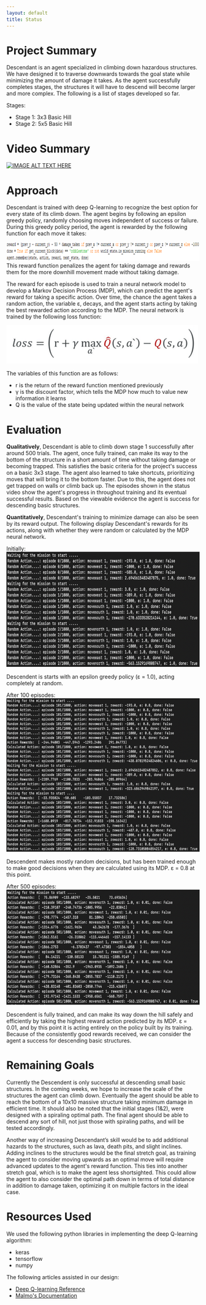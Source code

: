 ```yaml
---
layout: default
title: Status
---
```


# Project Summary
Descendant is an agent specialized in climbing down hazardous structures. We have designed it to traverse downwards towards the goal state while minimizing the amount of damage it takes. As the agent successfully completes stages, the structures it will have to descend will become larger and more complex. The following is a list of stages developed so far.

Stages:
  - Stage 1: 3x3 Basic Hill
  - Stage 2: 5x5 Basic Hill

# Video Summary

[![IMAGE ALT TEXT HERE](http://img.youtube.com/vi/grTlyizTJ4M/0.jpg)](http://www.youtube.com/watch?v=grTlyizTJ4M)

# Approach
Descendant is trained with deep Q-learning to recognize the best option for every state of its climb down. The agent begins by following an epsilon greedy policy, randomly choosing moves independent of success or failure. During this greedy policy period, the agent is rewarded by the following function for each move it takes: 

<img src="images/status_reward_code.PNG" height="50" width="1000">
This reward function penalizes the agent for taking damage and rewards them for the more downhill movement made without taking damage.

The reward for each episode is used to train a neural network model to develop a Markov Decision Process (MDP), which can predict the agent's reward for taking a specific action. Over time, the chance the agent takes a random action, the variable ε, decays, and the agent starts acting by taking the best rewarded action according to the MDP. The neural network is trained by the following loss function:

<img src="images/formula.png" height="100" width="500">

The variables of this function are as follows:
 - r is the return of the reward function mentioned previously
 - γ is the discount factor, which tells the MDP how much to value new information it learns
 - Q is the value of the state being updated within the neural network

# Evaluation

**Qualitatively**, Descendant is able to climb down stage 1 successfully after around 500 trials. The agent, once fully trained, can make its way to the bottom of the structure in a short amount of time without taking damage or becoming trapped. This satisfies the basic criteria for the project's success on a basic 3x3 stage. The agent also learned to take shortcuts, prioritizing moves that will bring it to the bottom faster. Due to this, the agent does not get trapped on walls or climb back up. The episodes shown in the status video show the agent's progress in throughout training and its eventual successful results. Based on the viewable evidence the agent is success for descending basic structures.

**Quantitatively**, Descendant's training to minimize damage can also be seen by its reward output. The following display Descendant's rewards for its actions, along with whether they were random or calculated by the MDP neural network. 

Initially:
<img src="images/model_inital.png" height="300" width="1000">

Descendent is starts with an epsilon greedy policy (ε = 1.0), acting completely at random. 

After 100 episodes:
<img src="images/model_100.png" height="400" width="1000">

Descendent makes mostly random decisions, but has been trained enough to make good decisions when they are calculated using its MDP. ε = 0.8 at this point.

After 500 episodes:
<img src="images/model_500.png" height="300" width="1000">

Descendent is fully trained, and can make its way down the hill safely and efficiently by taking the highest reward action predicted by its MDP. ε = 0.01, and by this point it is acting entirely on the policy built by its training. Because of the consistently good rewards received, we can consider the agent a success for descending basic structures.

# Remaining Goals

Currently the Descendent is only successful at descending small basic structures. In the coming weeks, we hope to increase the scale of the structures the agent can climb down. Eventually the agent should be able to reach the bottom of a 10x10 massive structure taking minimum damage in efficient time. It should also be noted that the initial stages (1&2), were designed with a spiraling optimal path. The final agent should be able to descend any sort of hill, not just those with spiraling paths, and will be tested accordingly. 

Another way of increasing Descendant’s skill would be to add additional hazards to the structures, such as lava, death pits, and slight inclines. Adding inclines to the structures would be the final stretch goal, as training the agent to consider moving upwards as an optimal move will require advanced updates to the agent's reward function. This ties into another stretch goal, which is to make the agent less shortsighted. This could allow the agent to also consider the optimal path down in terms of total distance in addition to damage taken, optimizing it on multiple factors in the ideal case.

# Resources Used
We used the following python libraries in implementing the deep Q-learning algorithm: 
  - keras
  - tensorflow 
  - numpy
  
The following articles assisted in our design: 
  - [Deep Q-learning Reference](https://keon.io/deep-q-learning/?fbclid=IwAR2WyQjJg7nFgQeF_p72_Bt8FSkGCc4ZhJqcRipT2cmnb6MtbYu-mA7bTT0)
  - [Malmo's Documentation](http://microsoft.github.io/malmo/0.30.0/Documentation/index.html)
